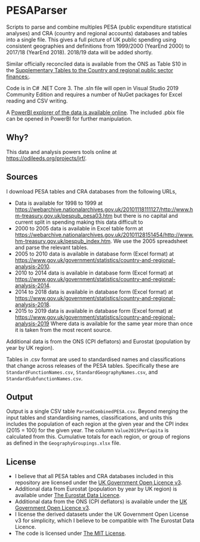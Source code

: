 # PESAParser
Scripts to parse and combine multiples PESA (public expenditure statistical analyses) and CRA (country and regional accounts) databases and tables into a single file. This gives a full picture of UK public spending using consistent geographies and definitions from 1999/2000 (YearEnd 2000) to 2017/18 (YearEnd 2018). 2018/19 data will be added shortly.

Similar officially reconciled data is available from the ONS as Table S10 in the [Supplementary Tables to the Country and regional public sector finances:](https://www.ons.gov.uk/economy/governmentpublicsectorandtaxes/publicsectorfinance/articles/countryandregionalpublicsectorfinances/financialyearending2018/relateddata).

Code is in C# .NET Core 3. The .sln file will open in Visual Studio 2019 Community Edition and requires a number of NuGet packages for Excel reading and CSV writing.

A [PowerBI explorer of the data is available online](https://app.powerbi.com/view?r=eyJrIjoiZThiNWE2ZDYtZDQ4Ny00YTU4LWExYjItM2JiZDlkNGUwMDBjIiwidCI6IjU3NjE4NTlmLWVlNjMtNDc0ZS04NzQ2LTRkZGNjMGQzZTllNSJ9). The included .pbix file can be opened in PowerBI for further manipulation.

## Why?
This data and analysis powers tools online at https://odileeds.org/projects/jrf/.

## Sources
I download PESA tables and CRA databases from the following URLs,
* Data is available for 1998 to 1999 at
https://webarchive.nationalarchives.gov.uk/20101118111127/http://www.hm-treasury.gov.uk/pespub_pesa03.htm but there is no capital and current split in spending making this data difficult to 
* 2000 to 2005 data is available in Excel table form at 
https://webarchive.nationalarchives.gov.uk/20101128151454/http://www.hm-treasury.gov.uk/pespub_index.htm. We use the 2005 spreadsheet and parse the relevant tables.
* 2005 to 2010 data is available in database form (Excel format) at https://www.gov.uk/government/statistics/country-and-regional-analysis-2010.
* 2010 to 2014 data is available in database form (Excel format) at
https://www.gov.uk/government/statistics/country-and-regional-analysis-2014.
* 2014 to 2018 data is available in database form (Excel format) at 
https://www.gov.uk/government/statistics/country-and-regional-analysis-2018.
* 2015 to 2019 data is available in database form (Excel format) at
https://www.gov.uk/government/statistics/country-and-regional-analysis-2019
Where data is available for the same year more than once it is taken from the most recent source.

Additional data is from the ONS (CPI deflators) and Eurostat (population by year by UK region).

Tables in .csv format are used to standardised names and classifications that change across releases of the PESA tables. Specifically these are `StandardFunctionNames.csv`, `StandardGeographyNames.csv`, and `StandardSubfunctionNames.csv`.

## Output
Output is a single CSV table `ParsedCombinedPESA.csv`. Beyond merging the input tables and standardising names, classifications, and units this includes the population of each region at the given year and the CPI index (2015 = 100) for the given year. The column `Value2015PerCapita` is calculated from this. Cumulative totals for each region, or group of regions as defined in the `GeographyGroupings.xlsx` file.

## License
* I believe that all PESA tables and CRA databases included in this repository are licensed under the [UK Government Open Licence v3](https://www.nationalarchives.gov.uk/doc/open-government-licence/version/3/).
* Additional data from Eurostat (population by year by UK region) is available under [The Eurostat Data Licence](https://ec.europa.eu/eurostat/about/policies/copyright).
* Additional data from the ONS (CPI deflators) is available under the [UK Government Open Licence v3](https://www.nationalarchives.gov.uk/doc/open-government-licence/version/3/).
* I license the derived datasets under the UK Government Open License v3 for simplicity, which I believe to be compatible with The Eurostat Data Licence.
* The code is licensed under [The MIT License](https://opensource.org/licenses/MIT).
